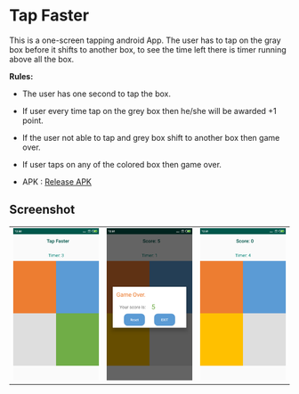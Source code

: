 Tap Faster
======

This is a one-screen tapping android App. The user has to tap on the gray box before it shifts to another box, to see the time left there is timer running above all the box. 

**Rules:**
- The user has one second to tap the box.
- If user every time tap on the grey box then he/she will be awarded +1 point.
- If the user not able to tap and grey box shift to another box then game over.
- If user taps on any of the colored box then game over.

- APK : [Release APK](APK/TapFaster.apk)

Screenshot
----

<table>
  <tr>
    <td>
      <img src="screenshot/game_started.png" width=250 />
    </td>
    <td>
      <img src="screenshot/game_over.png" width=250 />
    </td>
    <td>
      <img src="screenshot/game_reset.png" width=250 />
    </td>
  </tr>
</table> 